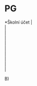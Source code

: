 # PG
*Školní účet
|
\
|
\
|
\
|
\
|
\
|
\
|
\
|
\
|
\
|



































































































































































































































































































































































































































































































































B)
